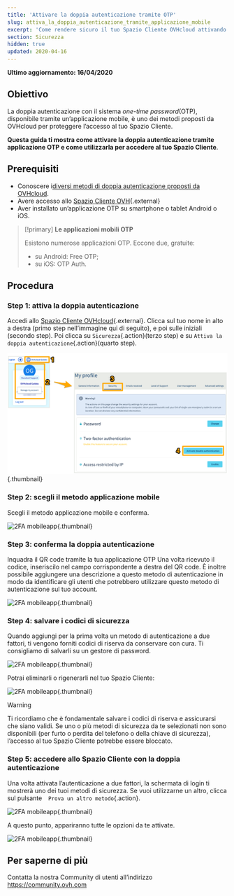 ```yaml
---
title: 'Attivare la doppia autenticazione tramite OTP'
slug: attiva_la_doppia_autenticazione_tramite_applicazione_mobile
excerpt: 'Come rendere sicuro il tuo Spazio Cliente OVHcloud attivando la doppia autenticazione tramite applicazione OTP'
section: Sicurezza
hidden: true
updated: 2020-04-16
---
```


**Ultimo aggiornamento: 16/04/2020**

## Obiettivo

La doppia autenticazione con il sistema *one-time password*(OTP), disponibile tramite un’applicazione mobile, è uno dei metodi proposti da OVHcloud per proteggere l’accesso al tuo Spazio Cliente. 

**Questa guida ti mostra come attivare la doppia autenticazione tramite applicazione OTP e come utilizzarla per accedere al tuo Spazio Cliente**.

## Prerequisiti

- Conoscere i[diversi metodi di doppia autenticazione proposti da OVHcloud](https://docs.ovh.com/it/customer/proteggi_il_tuo_account_con_2FA/).
- Avere accesso allo [Spazio Cliente OVH](https://www.ovh.com/auth/?action=gotomanager&from=https://www.ovh.it/&ovhSubsidiary=it){.external}
- Aver installato un’applicazione OTP su smartphone o tablet Android o iOS. 

> [!primary]
>**Le applicazioni mobili OTP**
>
> Esistono numerose applicazioni OTP. Eccone due, gratuite:
> 
> - su Android: Free OTP;
> - su iOS: OTP Auth.
> 

## Procedura

### Step 1: attiva la doppia autenticazione

Accedi allo [Spazio Cliente OVHcloud](https://www.ovh.com/auth/?action=gotomanager&from=https://www.ovh.it/&ovhSubsidiary=it){.external}. Clicca sul tuo nome in alto a destra (primo step nell’immagine qui di seguito), e poi sulle iniziali (secondo step). Poi clicca su `Sicurezza`{.action}(terzo step) e su `Attiva la doppia autenticazione`{.action}(quarto step).

![2FA mobileapp](images/hub2FA.png){.thumbnail}


### Step 2: scegli il metodo applicazione mobile

Scegli il metodo applicazione mobile e conferma.

![2FA mobileapp](images/2famobileapp1edit.png){.thumbnail}

### Step 3: conferma la doppia autenticazione

Inquadra il QR code tramite la tua applicazione OTP Una volta ricevuto il codice, inseriscilo nel campo corrispondente a destra del QR code. È inoltre possibile aggiungere una descrizione a questo metodo di autenticazione in modo da identificare gli utenti che potrebbero utilizzare questo metodo di autenticazione sul tuo account.

![2FA mobileapp](images/2famobileapp2.png){.thumbnail}

### Step 4: salvare i codici di sicurezza

Quando aggiungi per la prima volta un metodo di autenticazione a due fattori, ti vengono forniti codici di riserva da conservare con cura. Ti consigliamo di salvarli su un gestore di password.

![2FA mobileapp](images/2facodes.png){.thumbnail}

Potrai eliminarli o rigenerarli nel tuo Spazio Cliente: 

![2FA mobileapp](images/2facodesaction.png){.thumbnail}

> [!warning]
>
> Ti ricordiamo che è fondamentale salvare i codici di riserva e assicurarsi che siano validi. Se uno o più metodi di sicurezza da te selezionati non sono disponibili (per furto o perdita del telefono o della chiave di sicurezza), l’accesso al tuo Spazio Cliente potrebbe essere bloccato.
> 
> 

### Step 5: accedere allo Spazio Cliente con la doppia autenticazione

Una volta attivata l’autenticazione a due fattori, la schermata di login ti mostrerà uno dei tuoi metodi di sicurezza.  Se vuoi utilizzarne un altro, clicca sul pulsante`  Prova un altro metodo`{.action}.

![2FA mobileapp](images/2famobileapploginedit.png){.thumbnail}

A questo punto, appariranno tutte le opzioni da te attivate.

![2FA mobileapp](images/2faloginchoice.png){.thumbnail}

## Per saperne di più

Contatta la nostra Community di utenti all’indirizzo <https://community.ovh.com>